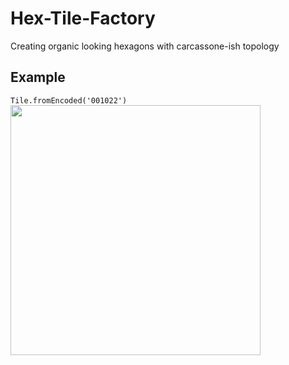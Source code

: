 # Hex-Tile-Factory
Creating organic looking hexagons with carcassone-ish topology

## Example

`Tile.fromEncoded('001022')`
<img src="https://user-images.githubusercontent.com/3457668/91667615-4cdb6800-eb06-11ea-9905-715a8db86667.png" width=400>
